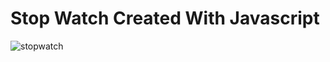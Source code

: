 # Stop Watch Created With Javascript

![stopwatch](https://github.com/ankanmaiti/stopwatch/assets/141055693/691b96aa-28fd-449f-a66e-73e2e5840d1d)
